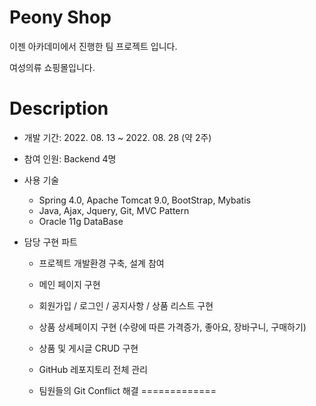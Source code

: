 Peony Shop
===========
이젠 아카데미에서 진행한 팀 프로젝트 입니다.

여성의류 쇼핑몰입니다.

Description
=============
* 개발 기간: 2022. 08. 13 ~ 2022. 08. 28 (약 2주)

* 참여 인원: Backend 4명

* 사용 기술

    - Spring 4.0, Apache Tomcat 9.0,  BootStrap, Mybatis
    - Java, Ajax, Jquery, Git, MVC Pattern
    - Oracle 11g DataBase
* 담당 구현 파트

    - 프로젝트 개발환경 구축, 설계 참여
    - 메인 페이지 구현

    - 회원가입 / 로그인 / 공지사항 / 상품 리스트 구현

    - 상품 상세페이지 구현 (수량에 따른 가격증가, 좋아요, 장바구니, 구매하기)

    - 상품 및 게시글 CRUD 구현

    - GitHub 레포지토리 전체 관리

    - 팀원들의 Git Conflict 해결
=============
